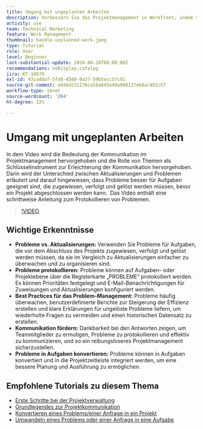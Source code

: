 ```yaml
---
title: Umgang mit ungeplanten Arbeiten
description: Verbessern Sie das Projektmanagement in Workfront, indem Sie Probleme effektiv verfolgen und beheben, Protokollierungstools verwenden, Best Practices implementieren, die Kommunikation fördern und Probleme nahtlos in Aufgaben für eine optimierte Ausführung umwandeln.
activity: use
team: Technical Marketing
feature: Work Management
thumbnail: handle-unplanned-work.jpeg
type: Tutorial
role: User
level: Beginner
last-substantial-update: 2024-06-26T00:00:00Z
recommendations: noDisplay,catalog
jira: KT-10070
exl-id: 43caddaf-5fd8-4580-9a37-59b5ecc57c91
source-git-commit: e848d231176ca58a645a4da000137e68ac492c57
workflow-type: tm+mt
source-wordcount: '264'
ht-degree: 12%

---
```


# Umgang mit ungeplanten Arbeiten

In dem Video wird die Bedeutung der Kommunikation im Projektmanagement hervorgehoben und die Rolle von Themen als Schlüsselinstrument zur Erleichterung der Kommunikation hervorgehoben. &#x200B; Darin wird der Unterschied zwischen Aktualisierungen und Problemen erläutert und darauf hingewiesen, dass Probleme besser für Aufgaben geeignet sind, die zugewiesen, verfolgt und gelöst werden müssen, bevor ein Projekt abgeschlossen werden kann. &#x200B; Das Video enthält eine schrittweise Anleitung zum Protokollieren von Problemen. &#x200B;


>[!VIDEO](https://video.tv.adobe.com/v/3419488/?quality=12&learn=on&enablevpops)

## Wichtige Erkenntnisse

* **Probleme vs. Aktualisierungen:** Verwenden Sie Probleme für Aufgaben, die vor dem Abschluss des Projekts zugewiesen, verfolgt und gelöst werden müssen, da sie im Vergleich zu Aktualisierungen einfacher zu überwachen und zu organisieren sind. &#x200B;
* **Probleme protokollieren:** Probleme können auf Aufgaben- oder Projektebene über die Registerkarte „PROBLEME“ protokolliert werden. &#x200B; Es können Prioritäten festgelegt und E-Mail-Benachrichtigungen für Zuweisungen und Aktualisierungen konfiguriert werden.
* **Best Practices für das Problem-Management:** Probleme häufig überwachen, benutzerdefinierte Berichte zur Steigerung der Effizienz erstellen und klare Erklärungen für ungelöste Probleme liefern, um wiederholte Fragen zu vermeiden und einen historischen Datensatz zu erstellen. &#x200B;
* **Kommunikation fördern:** Dankbarkeit bei den Antworten zeigen, um Teammitglieder zu ermutigen, Probleme zu protokollieren und effektiv zu kommunizieren, und so ein reibungsloseres Projektmanagement sicherzustellen. &#x200B;
* **Probleme in Aufgaben konvertieren:** Probleme können in Aufgaben konvertiert und in die Projektzeitleiste integriert werden, um eine bessere Planung und Ausführung zu ermöglichen. &#x200B;


## Empfohlene Tutorials zu diesem Thema

* [Erste Schritte bei der Projektverwaltung](/help/manage-work/projects/getting-started-manage-a-project.md)
* [Grundlegendes zur Projektkommunikation](/help/manage-work/projects/understand-project-communication.md)
* [Konvertieren eines Problems/einer Anfrage in ein Projekt](/help/manage-work/issues-requests/create-a-project-from-a-request.md)
* [Umwandeln eines Problems oder einer Anfrage in eine Aufgabe](/help/manage-work/issues-requests/convert-issues-to-other-work-items.md)
